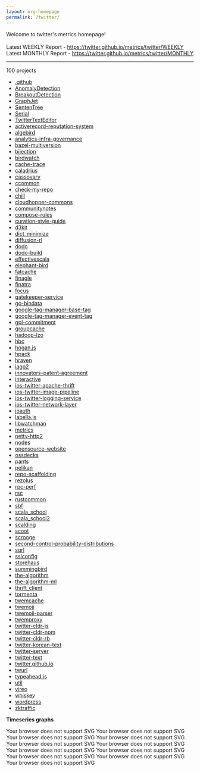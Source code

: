 ```yaml
---
layout: org-homepage
permalink: /twitter/
---
```

<div class="content-without-graphs">
    Welcome to twitter's metrics homepage!
    <br><br>
    Latest WEEKLY Report - <a href="https://twitter.github.io/metrics/twitter/WEEKLY">https://twitter.github.io/metrics/twitter/WEEKLY</a>
    <br>
    Latest MONTHLY Report - <a href="https://twitter.github.io/metrics/twitter/MONTHLY">https://twitter.github.io/metrics/twitter/MONTHLY</a>
    <br>
    <hr>
    100 projects
<ul>
	<li><a href="/metrics/twitter/.github/WEEKLY">.github</a></li>
	<li><a href="/metrics/twitter/AnomalyDetection/WEEKLY">AnomalyDetection</a></li>
	<li><a href="/metrics/twitter/BreakoutDetection/WEEKLY">BreakoutDetection</a></li>
	<li><a href="/metrics/twitter/GraphJet/WEEKLY">GraphJet</a></li>
	<li><a href="/metrics/twitter/SentenTree/WEEKLY">SentenTree</a></li>
	<li><a href="/metrics/twitter/Serial/WEEKLY">Serial</a></li>
	<li><a href="/metrics/twitter/TwitterTextEditor/WEEKLY">TwitterTextEditor</a></li>
	<li><a href="/metrics/twitter/activerecord-reputation-system/WEEKLY">activerecord-reputation-system</a></li>
	<li><a href="/metrics/twitter/algebird/WEEKLY">algebird</a></li>
	<li><a href="/metrics/twitter/analytics-infra-governance/WEEKLY">analytics-infra-governance</a></li>
	<li><a href="/metrics/twitter/bazel-multiversion/WEEKLY">bazel-multiversion</a></li>
	<li><a href="/metrics/twitter/bijection/WEEKLY">bijection</a></li>
	<li><a href="/metrics/twitter/birdwatch/WEEKLY">birdwatch</a></li>
	<li><a href="/metrics/twitter/cache-trace/WEEKLY">cache-trace</a></li>
	<li><a href="/metrics/twitter/caladrius/WEEKLY">caladrius</a></li>
	<li><a href="/metrics/twitter/cassovary/WEEKLY">cassovary</a></li>
	<li><a href="/metrics/twitter/ccommon/WEEKLY">ccommon</a></li>
	<li><a href="/metrics/twitter/check-my-repo/WEEKLY">check-my-repo</a></li>
	<li><a href="/metrics/twitter/chill/WEEKLY">chill</a></li>
	<li><a href="/metrics/twitter/cloudhopper-commons/WEEKLY">cloudhopper-commons</a></li>
	<li><a href="/metrics/twitter/communitynotes/WEEKLY">communitynotes</a></li>
	<li><a href="/metrics/twitter/compose-rules/WEEKLY">compose-rules</a></li>
	<li><a href="/metrics/twitter/curation-style-guide/WEEKLY">curation-style-guide</a></li>
	<li><a href="/metrics/twitter/d3kit/WEEKLY">d3kit</a></li>
	<li><a href="/metrics/twitter/dict_minimize/WEEKLY">dict_minimize</a></li>
	<li><a href="/metrics/twitter/diffusion-rl/WEEKLY">diffusion-rl</a></li>
	<li><a href="/metrics/twitter/dodo/WEEKLY">dodo</a></li>
	<li><a href="/metrics/twitter/dodo-build/WEEKLY">dodo-build</a></li>
	<li><a href="/metrics/twitter/effectivescala/WEEKLY">effectivescala</a></li>
	<li><a href="/metrics/twitter/elephant-bird/WEEKLY">elephant-bird</a></li>
	<li><a href="/metrics/twitter/fatcache/WEEKLY">fatcache</a></li>
	<li><a href="/metrics/twitter/finagle/WEEKLY">finagle</a></li>
	<li><a href="/metrics/twitter/finatra/WEEKLY">finatra</a></li>
	<li><a href="/metrics/twitter/focus/WEEKLY">focus</a></li>
	<li><a href="/metrics/twitter/gatekeeper-service/WEEKLY">gatekeeper-service</a></li>
	<li><a href="/metrics/twitter/go-bindata/WEEKLY">go-bindata</a></li>
	<li><a href="/metrics/twitter/google-tag-manager-base-tag/WEEKLY">google-tag-manager-base-tag</a></li>
	<li><a href="/metrics/twitter/google-tag-manager-event-tag/WEEKLY">google-tag-manager-event-tag</a></li>
	<li><a href="/metrics/twitter/gpl-commitment/WEEKLY">gpl-commitment</a></li>
	<li><a href="/metrics/twitter/groupcache/WEEKLY">groupcache</a></li>
	<li><a href="/metrics/twitter/hadoop-lzo/WEEKLY">hadoop-lzo</a></li>
	<li><a href="/metrics/twitter/hbc/WEEKLY">hbc</a></li>
	<li><a href="/metrics/twitter/hogan.js/WEEKLY">hogan.js</a></li>
	<li><a href="/metrics/twitter/hpack/WEEKLY">hpack</a></li>
	<li><a href="/metrics/twitter/hraven/WEEKLY">hraven</a></li>
	<li><a href="/metrics/twitter/iago2/WEEKLY">iago2</a></li>
	<li><a href="/metrics/twitter/innovators-patent-agreement/WEEKLY">innovators-patent-agreement</a></li>
	<li><a href="/metrics/twitter/interactive/WEEKLY">interactive</a></li>
	<li><a href="/metrics/twitter/ios-twitter-apache-thrift/WEEKLY">ios-twitter-apache-thrift</a></li>
	<li><a href="/metrics/twitter/ios-twitter-image-pipeline/WEEKLY">ios-twitter-image-pipeline</a></li>
	<li><a href="/metrics/twitter/ios-twitter-logging-service/WEEKLY">ios-twitter-logging-service</a></li>
	<li><a href="/metrics/twitter/ios-twitter-network-layer/WEEKLY">ios-twitter-network-layer</a></li>
	<li><a href="/metrics/twitter/joauth/WEEKLY">joauth</a></li>
	<li><a href="/metrics/twitter/labella.js/WEEKLY">labella.js</a></li>
	<li><a href="/metrics/twitter/libwatchman/WEEKLY">libwatchman</a></li>
	<li><a href="/metrics/twitter/metrics/WEEKLY">metrics</a></li>
	<li><a href="/metrics/twitter/netty-http2/WEEKLY">netty-http2</a></li>
	<li><a href="/metrics/twitter/nodes/WEEKLY">nodes</a></li>
	<li><a href="/metrics/twitter/opensource-website/WEEKLY">opensource-website</a></li>
	<li><a href="/metrics/twitter/ossdecks/WEEKLY">ossdecks</a></li>
	<li><a href="/metrics/twitter/pants/WEEKLY">pants</a></li>
	<li><a href="/metrics/twitter/pelikan/WEEKLY">pelikan</a></li>
	<li><a href="/metrics/twitter/repo-scaffolding/WEEKLY">repo-scaffolding</a></li>
	<li><a href="/metrics/twitter/rezolus/WEEKLY">rezolus</a></li>
	<li><a href="/metrics/twitter/rpc-perf/WEEKLY">rpc-perf</a></li>
	<li><a href="/metrics/twitter/rsc/WEEKLY">rsc</a></li>
	<li><a href="/metrics/twitter/rustcommon/WEEKLY">rustcommon</a></li>
	<li><a href="/metrics/twitter/sbf/WEEKLY">sbf</a></li>
	<li><a href="/metrics/twitter/scala_school/WEEKLY">scala_school</a></li>
	<li><a href="/metrics/twitter/scala_school2/WEEKLY">scala_school2</a></li>
	<li><a href="/metrics/twitter/scalding/WEEKLY">scalding</a></li>
	<li><a href="/metrics/twitter/scoot/WEEKLY">scoot</a></li>
	<li><a href="/metrics/twitter/scrooge/WEEKLY">scrooge</a></li>
	<li><a href="/metrics/twitter/second-control-probability-distributions/WEEKLY">second-control-probability-distributions</a></li>
	<li><a href="/metrics/twitter/sqrl/WEEKLY">sqrl</a></li>
	<li><a href="/metrics/twitter/sslconfig/WEEKLY">sslconfig</a></li>
	<li><a href="/metrics/twitter/storehaus/WEEKLY">storehaus</a></li>
	<li><a href="/metrics/twitter/summingbird/WEEKLY">summingbird</a></li>
	<li><a href="/metrics/twitter/the-algorithm/WEEKLY">the-algorithm</a></li>
	<li><a href="/metrics/twitter/the-algorithm-ml/WEEKLY">the-algorithm-ml</a></li>
	<li><a href="/metrics/twitter/thrift_client/WEEKLY">thrift_client</a></li>
	<li><a href="/metrics/twitter/tormenta/WEEKLY">tormenta</a></li>
	<li><a href="/metrics/twitter/twemcache/WEEKLY">twemcache</a></li>
	<li><a href="/metrics/twitter/twemoji/WEEKLY">twemoji</a></li>
	<li><a href="/metrics/twitter/twemoji-parser/WEEKLY">twemoji-parser</a></li>
	<li><a href="/metrics/twitter/twemproxy/WEEKLY">twemproxy</a></li>
	<li><a href="/metrics/twitter/twitter-cldr-js/WEEKLY">twitter-cldr-js</a></li>
	<li><a href="/metrics/twitter/twitter-cldr-npm/WEEKLY">twitter-cldr-npm</a></li>
	<li><a href="/metrics/twitter/twitter-cldr-rb/WEEKLY">twitter-cldr-rb</a></li>
	<li><a href="/metrics/twitter/twitter-korean-text/WEEKLY">twitter-korean-text</a></li>
	<li><a href="/metrics/twitter/twitter-server/WEEKLY">twitter-server</a></li>
	<li><a href="/metrics/twitter/twitter-text/WEEKLY">twitter-text</a></li>
	<li><a href="/metrics/twitter/twitter.github.io/WEEKLY">twitter.github.io</a></li>
	<li><a href="/metrics/twitter/twurl/WEEKLY">twurl</a></li>
	<li><a href="/metrics/twitter/typeahead.js/WEEKLY">typeahead.js</a></li>
	<li><a href="/metrics/twitter/util/WEEKLY">util</a></li>
	<li><a href="/metrics/twitter/vireo/WEEKLY">vireo</a></li>
	<li><a href="/metrics/twitter/whiskey/WEEKLY">whiskey</a></li>
	<li><a href="/metrics/twitter/wordpress/WEEKLY">wordpress</a></li>
	<li><a href="/metrics/twitter/zktraffic/WEEKLY">zktraffic</a></li>
</ul>

</div>
<div class="graph-container">

<p><b>Timeseries graphs</b></p>
<div class="row">
	<object class="cell" type="image/svg+xml" data="{{ site.url }}{{ site.baseurl }}/graphs/twitter/timeseries_closedIssues.svg">
		Your browser does not support SVG
	</object>
	<object class="cell" type="image/svg+xml" data="{{ site.url }}{{ site.baseurl }}/graphs/twitter/timeseries_watchers.svg">
		Your browser does not support SVG
	</object>
	<object class="cell" type="image/svg+xml" data="{{ site.url }}{{ site.baseurl }}/graphs/twitter/timeseries_closedPullRequests.svg">
		Your browser does not support SVG
	</object>
	<object class="cell" type="image/svg+xml" data="{{ site.url }}{{ site.baseurl }}/graphs/twitter/timeseries_issues.svg">
		Your browser does not support SVG
	</object>
	<object class="cell" type="image/svg+xml" data="{{ site.url }}{{ site.baseurl }}/graphs/twitter/timeseries_openIssues.svg">
		Your browser does not support SVG
	</object>
	<object class="cell" type="image/svg+xml" data="{{ site.url }}{{ site.baseurl }}/graphs/twitter/timeseries_stargazers.svg">
		Your browser does not support SVG
	</object>
	<object class="cell" type="image/svg+xml" data="{{ site.url }}{{ site.baseurl }}/graphs/twitter/timeseries_pullRequests.svg">
		Your browser does not support SVG
	</object>
	<object class="cell" type="image/svg+xml" data="{{ site.url }}{{ site.baseurl }}/graphs/twitter/timeseries_forkCount.svg">
		Your browser does not support SVG
	</object>
	<object class="cell" type="image/svg+xml" data="{{ site.url }}{{ site.baseurl }}/graphs/twitter/timeseries_mergedPullRequests.svg">
		Your browser does not support SVG
	</object>
	<object class="cell" type="image/svg+xml" data="{{ site.url }}{{ site.baseurl }}/graphs/twitter/timeseries_no_of_repos.svg">
		Your browser does not support SVG
	</object>
	<object class="cell" type="image/svg+xml" data="{{ site.url }}{{ site.baseurl }}/graphs/twitter/timeseries_openPullRequests.svg">
		Your browser does not support SVG
	</object>
</div>

</div>
